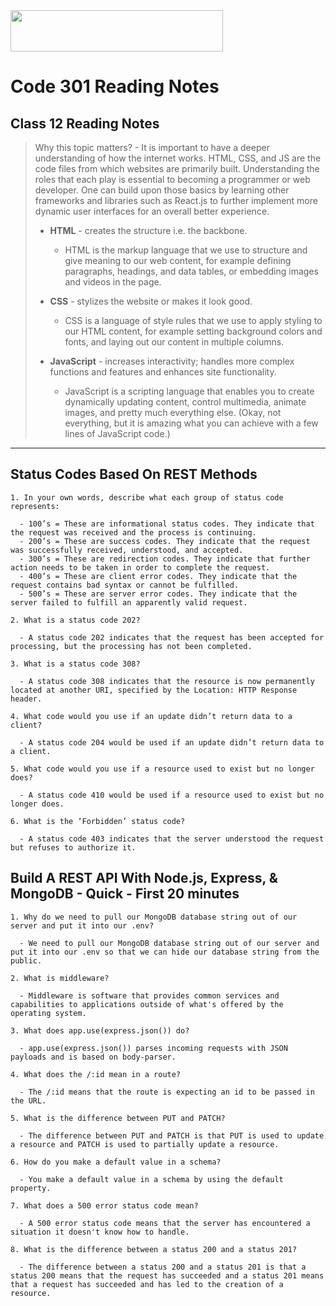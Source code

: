 <img src="https://members-csforall.imgix.net/members/logos/code-fellows-logo-horizontal-2-color-black.png" width="340" height="66">  

# Code 301 Reading Notes

## Class 12 Reading Notes

> Why this topic matters? - It is important to have a deeper understanding of how the internet works. HTML, CSS, and JS are the code files from which websites are primarily built. Understanding the roles that each play is essential to becoming a programmer or web developer. One can build upon those basics by learning other frameworks and libraries such as React.js to further implement more dynamic user interfaces for an overall better experience.
>
> - **HTML** - creates the structure i.e. the backbone.
>   - HTML is the markup language that we use to structure and give meaning to our web content, for example defining paragraphs, headings, and data tables, or embedding images and videos in the page.
> - **CSS** - stylizes the website or makes it look good.
>  
>   - CSS is a language of style rules that we use to apply styling to our HTML content, for example setting background colors and fonts, and laying out our content in multiple columns.
> - **JavaScript** - increases interactivity; handles more complex functions and features and enhances site functionality.
>  
>   - JavaScript is a scripting language that enables you to create dynamically updating content, control multimedia, animate images, and pretty much everything else. (Okay, not everything, but it is amazing what you can achieve with a few lines of JavaScript code.)
>  
---

## Status Codes Based On REST Methods

```
1. In your own words, describe what each group of status code represents:

  - 100’s = These are informational status codes. They indicate that the request was received and the process is continuing.
  - 200’s = These are success codes. They indicate that the request was successfully received, understood, and accepted.
  - 300’s = These are redirection codes. They indicate that further action needs to be taken in order to complete the request.
  - 400’s = These are client error codes. They indicate that the request contains bad syntax or cannot be fulfilled.
  - 500’s = These are server error codes. They indicate that the server failed to fulfill an apparently valid request.

2. What is a status code 202?

  - A status code 202 indicates that the request has been accepted for processing, but the processing has not been completed.

3. What is a status code 308?

  - A status code 308 indicates that the resource is now permanently located at another URI, specified by the Location: HTTP Response header.

4. What code would you use if an update didn’t return data to a client?

  - A status code 204 would be used if an update didn’t return data to a client.

5. What code would you use if a resource used to exist but no longer does?

  - A status code 410 would be used if a resource used to exist but no longer does.

6. What is the ‘Forbidden’ status code?
  
  - A status code 403 indicates that the server understood the request but refuses to authorize it.

```

## Build A REST API With Node.js, Express, & MongoDB - Quick - First 20 minutes

```
1. Why do we need to pull our MongoDB database string out of our server and put it into our .env?

  - We need to pull our MongoDB database string out of our server and put it into our .env so that we can hide our database string from the public.

2. What is middleware?

  - Middleware is software that provides common services and capabilities to applications outside of what's offered by the operating system.

3. What does app.use(express.json()) do?

  - app.use(express.json()) parses incoming requests with JSON payloads and is based on body-parser.

4. What does the /:id mean in a route?

  - The /:id means that the route is expecting an id to be passed in the URL.

5. What is the difference between PUT and PATCH?

  - The difference between PUT and PATCH is that PUT is used to update a resource and PATCH is used to partially update a resource.

6. How do you make a default value in a schema?

  - You make a default value in a schema by using the default property.

7. What does a 500 error status code mean?

  - A 500 error status code means that the server has encountered a situation it doesn't know how to handle.

8. What is the difference between a status 200 and a status 201?

  - The difference between a status 200 and a status 201 is that a status 200 means that the request has succeeded and a status 201 means that a request has succeeded and has led to the creation of a resource.

```